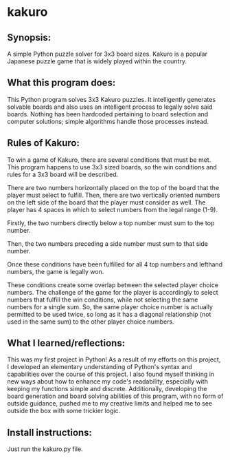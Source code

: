# kakuro
## Synopsis:

A simple Python puzzle solver for 3x3 board sizes. Kakuro is a popular Japanese puzzle game that is widely played within the country. 

## What this program does:

This Python program solves 3x3 Kakuro puzzles. It intelligently generates solvable boards and also uses an intelligent process to legally solve said boards. Nothing has been hardcoded pertaining to board selection and computer solutions; simple algorithms handle those processes instead. 
 
## Rules of Kakuro:
 
To win a game of Kakuro, there are several conditions that must be met. This program happens to use 3x3 sized boards, so the win conditions and rules for a 3x3 board will be described.

There are two numbers horizontally placed on the top of the board that the player must select to fulfill. Then, there are two vertically oriented numbers on the left side of the board that the player must consider as well. The player has 4 spaces in which to select numbers from the legal range (1-9).
 
Firstly, the two numbers directly below a top number must sum to the top number. 

Then, the two numbers preceding a side number must sum to that side number. 

Once these conditions have been fulfilled for all 4 top numbers and lefthand numbers, the game is legally won.

These conditions create some overlap between the selected player choice numbers. The challenge of the game for the player is accordingly to select numbers that fulfill the win conditions, while not selecting the same numbers for a single sum. So, the same player choice number is actually permitted to be used twice, so long as it has a diagonal relationship (not used in the same sum) to the other player choice numbers.
 
## What I learned/reflections:

This was my first project in Python! As a result of my efforts on this project, I developed an elementary understanding of Python's syntax and capabilities over the course of this project. I also found myself thinking in new ways about how to enhance my code's readability, especially with keeping my functions simple and discrete. Additionally, developing the board generation and board solving abilities of this program, with no form of outside guidance, pushed me to my creative limits and helped me to see outside the box with some trickier logic. 

## Install instructions:

Just run the kakuro.py file.
